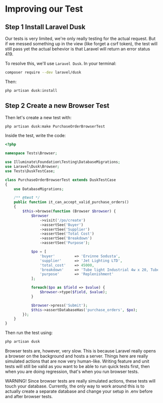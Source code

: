# Improving our Test

## Step 1 Install Laravel Dusk

Our tests is very limited, we're only really testing for the actual request. But if we messed something up in the view (like forget a csrf token), the test will still pass yet the actual behevior is that Laravel will return an error status 419.

To resolve this, we'll use `Laravel Dusk`. In your terminal:

```bash
composer require --dev laravel/dusk
```

Then:

```bash
php artisan dusk:install
```

## Step 2 Create a new Browser Test

Then let's create a new test with:

```bash
php artisan dusk:make PurchaseOrderBrowserTest
```

Inside the test, write the code:

```php
<?php

namespace Tests\Browser;

use Illuminate\Foundation\Testing\DatabaseMigrations;
use Laravel\Dusk\Browser;
use Tests\DuskTestCase;

class PurchaseOrderBrowserTest extends DuskTestCase
{
    use DatabaseMigrations;

    /** @test */
    public function it_can_accept_valid_purchase_orders()
    {
        $this->browse(function (Browser $browser) {
            $browser
                ->visit('/po/create')
                ->assertSee('Buyer')
                ->assertSee('Supplier')
                ->assertSee('Total Cost')
                ->assertSee('Breakdown')
                ->assertSee('Purpose');

            $po = [
                'buyer'         => 'Ervinne Sodusta',
                'supplier'      => 'Jet Lighting LTD',
                'total_cost'    => 45000,
                'breakdown'     => 'Tube light Industrial 4w x 20, Tube light Industrial 7w x 15',
                'purpose'       => 'Replenishment'
            ];

            foreach($po as $field => $value) {
                $browser->type($field, $value);
            }

            $browser->press('Submit');
            $this->assertDatabaseHas('purchase_orders', $po);
        });
    }    
}
```

Then run the test using:

```bash
php artisan dusk
```

Browser tests are, however, very slow. This is because Laravel really opens a browser on the background and hosts a server. Things here are really simulated actions that are now very human-like. Writing feature and unit tests will still be valid as you want to be able to run quick tests first, then when you are doing regression, that's when you run browser tests.

WARNING! Since browser tests are really simulated actions, these tests will touch your database. Currently, the only way to work around this is to actually create a separate database and change your setup in .env before and after browser tests.